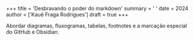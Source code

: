 +++
title = 'Desbravando o poder do markdown'
summary = ' '
date = 2024
author = ['Kauê Fraga Rodrigues']
draft = true
+++

Abordar diagramas, fluxogramas, tabelas, footnotes e a marcação especial do GitHub e Obsidian.
